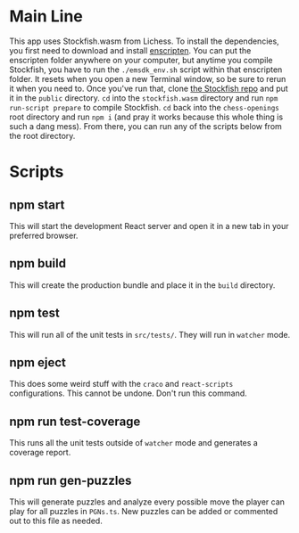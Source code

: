 # Main Line

This app uses Stockfish.wasm from Lichess. To install the dependencies, you first need to download and install [enscripten](https://emscripten.org/docs/getting_started/downloads.html). You can put the enscripten folder anywhere on your computer, but anytime you compile Stockfish, you have to run the `./emsdk_env.sh` script within that enscripten folder. It resets when you open a new Terminal window, so be sure to rerun it when you need to. Once you've run that, clone [the Stockfish repo](https://github.com/lichess-org/stockfish.wasm) and put it in the `public` directory. `cd` into the `stockfish.wasm` directory and run `npm run-script prepare` to compile Stockfish. `cd` back into the `chess-openings` root directory and run `npm i` (and pray it works because this whole thing is such a dang mess). From there, you can run any of the scripts below from the root directory.

# Scripts

## npm start
This will start the development React server and open it in a new tab in your preferred browser.

## npm build
This will create the production bundle and place it in the `build` directory.

## npm test
This will run all of the unit tests in `src/tests/`. They will run in `watcher` mode.

## npm eject
This does some weird stuff with the `craco` and `react-scripts` configurations. This cannot be undone. Don't run this command.

## npm run test-coverage
This runs all the unit tests outside of `watcher` mode and generates a coverage report.

## npm run gen-puzzles
This will generate puzzles and analyze every possible move the player can play for all puzzles in `PGNs.ts`. New puzzles can be added or commented out to this file as needed.

